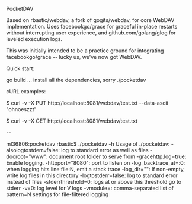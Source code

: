PocketDAV

Based on rbastic/webdav, a fork of gogits/webdav, for core WebDAV
implementation.  Uses facebookgo/grace for graceful in-place restarts without
interrupting user experience, and github.com/golang/glog for leveled execution
logs.

This was initially intended to be a practice ground for integrating
facebookgo/grace -- lucky us, we've now got WebDAV.

Quick start:

go build
... install all the dependencies, sorry
./pocketdav

cURL examples:

$ curl -v -X PUT http://localhost:8081/webdav/test.txt --data-ascii "ohnoeszzt"

$ curl -v -X GET http://localhost:8081/webdav/test.txt

--

ml36806:pocketdav rbastic$ ./pocketdav -h
Usage of ./pocketdav:
  -alsologtostderr=false: log to standard error as well as files
  -docroot="www": document root folder to serve from
  -gracehttp.log=true: Enable logging.
  -httpport="8080": port to listen on
  -log_backtrace_at=:0: when logging hits line file:N, emit a stack trace
  -log_dir="": If non-empty, write log files in this directory
  -logtostderr=false: log to standard error instead of files
  -stderrthreshold=0: logs at or above this threshold go to stderr
  -v=0: log level for V logs
  -vmodule=: comma-separated list of pattern=N settings for file-filtered logging

